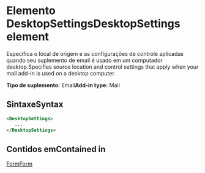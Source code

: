 # <a name="desktopsettings-element"></a><span data-ttu-id="24793-101">Elemento DesktopSettings</span><span class="sxs-lookup"><span data-stu-id="24793-101">DesktopSettings element</span></span>

<span data-ttu-id="24793-102">Especifica o local de origem e as configurações de controle aplicadas quando seu suplemento de email é usado em um computador desktop.</span><span class="sxs-lookup"><span data-stu-id="24793-102">Specifies source location and control settings that apply when your mail add-in is used on a desktop computer.</span></span>

<span data-ttu-id="24793-103">**Tipo de suplemento:** Email</span><span class="sxs-lookup"><span data-stu-id="24793-103">**Add-in type:** Mail</span></span>

## <a name="syntax"></a><span data-ttu-id="24793-104">Sintaxe</span><span class="sxs-lookup"><span data-stu-id="24793-104">Syntax</span></span>

```XML
<DesktopSettings>
   ...
</DesktopSettings>
```

## <a name="contained-in"></a><span data-ttu-id="24793-105">Contidos em</span><span class="sxs-lookup"><span data-stu-id="24793-105">Contained in</span></span>

[<span data-ttu-id="24793-106">Form</span><span class="sxs-lookup"><span data-stu-id="24793-106">Form</span></span>](form.md)

